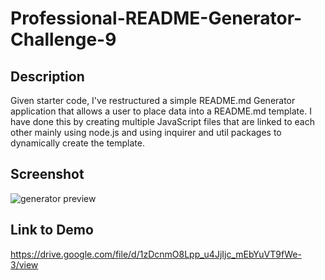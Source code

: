# Professional-README-Generator-Challenge-9

## Description

Given starter code, I've restructured a simple README.md Generator application that allows a user to place data into a README.md template. I have done this by creating multiple JavaScript files that are linked to each other mainly using node.js and using inquirer and util packages to dynamically create the template.


## Screenshot
<img src = "demo/demo.gif" alt = "generator preview">


## Link to Demo
https://drive.google.com/file/d/1zDcnmO8Lpp_u4JjIjc_mEbYuVT9fWe-3/view

